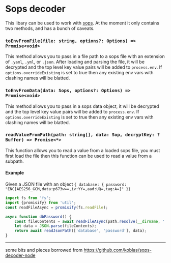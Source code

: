 # Sops decoder

This libary can be used to work with [sops](https://github.com/mozilla/sops). At the moment it only contains two methods, and has a bunch of caveats.

### `toEnvFromFile(file: string, options?: Options) => Promise<void>`

This method allows you to pass in a file path to a sops file with an extension of `.yaml`, `.yml`, or `.json`. After loading and parsing the file, it will be decrypted and the top level key value pairs will be added to `process.env`. If `options.overrideExisting` is set to true then any existing env vars with clashing names will be blatted.

### `toEnvFromData(data: Sops, options?: Options) => Promise<void>`

This method allows you to pass in a sops data object, it will be decrypted and the top level key value pairs will be added to `process.env`. If `options.overrideExisting` is set to true then any existing env vars with clashing names will be blatted.


### `readValueFromPath(path: string[], data: Sop, decryptKey: ?Buffer) => Promise<*>`

This function allows you to read a value from a loaded sops file, you must first load the file then this function can be used to read a value from a subpath.

#### Example

Given a JSON file with an object `{ database: { password: "ENC[AES256_GCM,data:p673w==,iv:YY=,aad:UQ=,tag:A=]" }}`

```javascript
import fs from 'fs';
import {promisify} from 'util';
const readFileAsync = promisify(fs.readFile);

async function dbPassword() {
    const fileContents = await readFileAsync(path.resolve(__dirname, './test2.json'), {encoding: 'utf8'});
    let data = JSON.parse(fileContents);
    return await readJsonPath(['database', 'password'], data);
}

```

---

some bits and pieces borrowed from https://github.com/koblas/sops-decoder-node